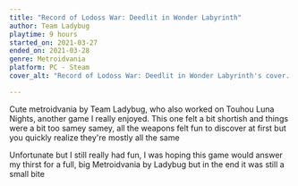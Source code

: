 ```yaml
---
title: "Record of Lodoss War: Deedlit in Wonder Labyrinth"
author: Team Ladybug
playtime: 9 hours
started_on: 2021-03-27
ended_on: 2021-03-28
genre: Metroidvania
platform: PC - Steam
cover_alt: "Record of Lodoss War: Deedlit in Wonder Labyrinth's cover. Shows the main character of the game in an armor."

---
```


Cute metroidvania by Team Ladybug, who also worked on Touhou Luna Nights, another game I really enjoyed. This one felt a bit shortish and things were a bit too samey samey, all the weapons felt fun to discover at first but you quickly realize they're mostly all the same

Unfortunate but I still really had fun, I was hoping this game would answer my thirst for a full, big Metroidvania by Ladybug but in the end it was still a small bite
